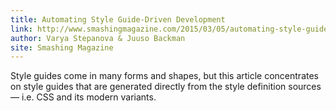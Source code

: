 ```yaml
---
title: Automating Style Guide-Driven Development
link: http://www.smashingmagazine.com/2015/03/05/automating-style-guide-driven-development/
author: Varya Stepanova & Juuso Backman
site: Smashing Magazine
---
```


Style guides come in many forms and shapes, 
but this article concentrates on style guides that are generated directly from the style definition sources 
— i.e. CSS and its modern variants.
